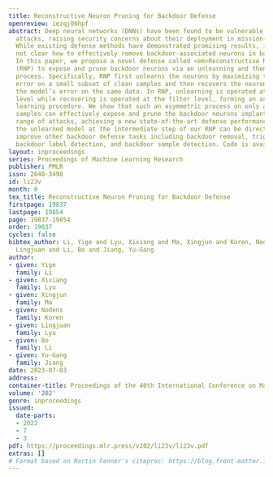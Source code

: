 ```yaml
---
title: Reconstructive Neuron Pruning for Backdoor Defense
openreview: iezqj06hpf
abstract: Deep neural networks (DNNs) have been found to be vulnerable to backdoor
  attacks, raising security concerns about their deployment in mission-critical applications.
  While existing defense methods have demonstrated promising results, it is still
  not clear how to effectively remove backdoor-associated neurons in backdoored DNNs.
  In this paper, we propose a novel defense called <em>Reconstructive Neuron Pruning</em>
  (RNP) to expose and prune backdoor neurons via an unlearning and then recovering
  process. Specifically, RNP first unlearns the neurons by maximizing the model’s
  error on a small subset of clean samples and then recovers the neurons by minimizing
  the model’s error on the same data. In RNP, unlearning is operated at the neuron
  level while recovering is operated at the filter level, forming an asymmetric reconstructive
  learning procedure. We show that such an asymmetric process on only a few clean
  samples can effectively expose and prune the backdoor neurons implanted by a wide
  range of attacks, achieving a new state-of-the-art defense performance. Moreover,
  the unlearned model at the intermediate step of our RNP can be directly used to
  improve other backdoor defense tasks including backdoor removal, trigger recovery,
  backdoor label detection, and backdoor sample detection. Code is available at https://github.com/bboylyg/RNP.
layout: inproceedings
series: Proceedings of Machine Learning Research
publisher: PMLR
issn: 2640-3498
id: li23v
month: 0
tex_title: Reconstructive Neuron Pruning for Backdoor Defense
firstpage: 19837
lastpage: 19854
page: 19837-19854
order: 19837
cycles: false
bibtex_author: Li, Yige and Lyu, Xixiang and Ma, Xingjun and Koren, Nodens and Lyu,
  Lingjuan and Li, Bo and Jiang, Yu-Gang
author:
- given: Yige
  family: Li
- given: Xixiang
  family: Lyu
- given: Xingjun
  family: Ma
- given: Nodens
  family: Koren
- given: Lingjuan
  family: Lyu
- given: Bo
  family: Li
- given: Yu-Gang
  family: Jiang
date: 2023-07-03
address: 
container-title: Proceedings of the 40th International Conference on Machine Learning
volume: '202'
genre: inproceedings
issued:
  date-parts:
  - 2023
  - 7
  - 3
pdf: https://proceedings.mlr.press/v202/li23v/li23v.pdf
extras: []
# Format based on Martin Fenner's citeproc: https://blog.front-matter.io/posts/citeproc-yaml-for-bibliographies/
---
```

